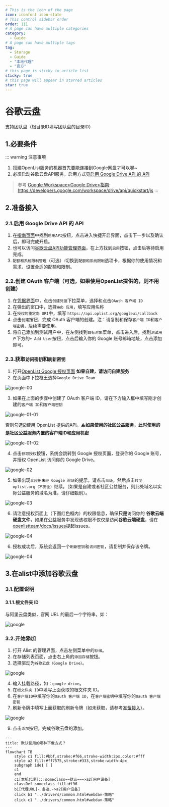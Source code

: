 ```yaml
---
# This is the icon of the page
icon: iconfont icon-state
# This control sidebar order
order: 111
# A page can have multiple categories
category:
  - Guide
# A page can have multiple tags
tag:
  - Storage
  - Guide
  - "本地代理"
  - "官方"
# this page is sticky in article list
sticky: true
# this page will appear in starred articles
star: true
---
```


# 谷歌云盘
支持团队盘（根目录ID填写团队盘的目录ID）
## 1.必要条件
::: warning 注意事项

1. 搭建OpenList服务的机器首先要能连接到Google网盘才可以喔~
2. 必须启动谷歌云盘API服务，启用方式见[启用 Google Drive API 的 API](#启用-google-drive-api-的-api)
> 参考 [Google Workspace>Google Drive>指南](https://developers.google.com/workspace/drive/api/quickstart/js): https://developers.google.com/workspace/drive/api/quickstart/js
:::

## 2.准备接入
### 2.1.启用 Google Drive API 的 API
1. 在[指南页面](https://developers.google.com/workspace/drive/api/quickstart/js)中找到`启用API`按钮，点击进入快捷开启界面，点击下一步以及确认后，即可完成开启。
2. 也可以访问[谷歌云盘API功能管理界面](https://console.cloud.google.com/apis/library/drive.googleapis.com)，在上方找到`启用`按钮，点击后等待启用完成。
3. `配额和系统限制管理`（可选）:切换到`配额和系统限制`选项卡，根据你的使用情况和需求，设置合适的配额和限制。

### 2.2.创建 OAuth 客户端（可选，如果使用OpenList提供的，则不用创建）
1. 在[凭据界面](https://console.cloud.google.com/apis/credentials?hl=zh-cn)中，点击`创建凭据`下拉菜单，选择和点击`OAuth 客户端 ID`
2. 在弹出的窗口中，选择`Web 应用`，填写应用名称
3. 在`授权的重定向 URI`中，填写 `https://api.oplist.org/googleui/callback`
4. 点击`创建`按钮，完成 OAuth 客户端的创建。注：请复制和保存`客户端 ID`和`客户端密钥`，后续需要使用。
5. 将自己添加到测试用户中，在左侧找到`目标对象`菜单，点击进入后，找到`测试用户`下方的`+ Add User`按钮，点击后输入你的 Google 账号邮箱地址，点击添加即可。

### 2.3.获取`访问密钥`和`刷新密钥`
1. 打开[OpenList Google 授权页面](https://api.oplist.org/) **如果自建，请访问自建服务**
2. 在页面中下拉框王选择`Google Drive Team`

![google-00](/img/drivers/google/google-00.png)

3. 如果在上面的步骤中创建了 OAuth 客户端 ID，请在下方输入框中填写刚才创建的`客户端 ID`和`客户端密钥`

![google-01-01](/img/drivers/google/google-01-01.png)

否则勾选☑️使用 OpenList 提供的API。**⚠️如果使用的社区公益服务，此时使用的是社区公益服务内置的客户端ID和应用机密**

![google-01-02](/img/drivers/google/google-01-02.png)

4. 点击`获取授权`按钮，系统会跳转到 Google 授权页面，登录你的 Google 账号，并授权 OpenList 访问你的 Google Drive。

![google-02](/img/drivers/google/google-02.png)

5. 如果出现`此应用未经 Google 验证`的提示，请点击`高级`，然后点击`转至oplist.org（不安全）`继续。（如果是自建或者社区公益服务，则此处域名以实际公益服务的域名为准，请仔细甄别）。

![google-03](/img/drivers/google/google-03.png)


6. 请注意授权页面上（下图红色框内）的权限信息，确保**只是**访问你的 **谷歌云端硬盘文件**，如果在公益服务中发现该权限不仅仅是访问**谷歌云端硬盘**，请在[openlistteam/docs/issues](https://github.com/openlistteam/docs/issues)提起issues。

![google-04](/img/drivers/google/google-04.png)

6. 授权成功后，系统会返回一个`刷新密钥`和`访问密钥`，请复制并保存该令牌。

![google-04](/img/drivers/google/google-05.png)


## 3.在alist中添加谷歌云盘

### 3.1.配置说明
#### 3.1.1.**根文件夹 ID**

与阿里云盘类似，官网 URL 的最后一个字符串，如：

![google](/img/drivers/google/googledrive-dir.png)

### 3.2.开始添加
1. 打开 Alist 的管理界面，点击左侧菜单中的`存储`。
2. 在存储列表页面，点击右上角的`添加存储`按钮。
3. 选择驱动为`谷歌云盘（Google Drive）`。

![google](/img/drivers/google/google-06.png)

4. 输入挂载路径，如：`google-drive`。
5. 在`根文件夹 ID`中填写上面获取的根文件夹 ID。
6. 在`客户端ID`中填写你的`Oauth 客户端 ID`，在`客户端密钥`中填写你的`Oauth 客户端密钥`
8. 刷新令牌中填写上面获取的刷新令牌（如未获取，请参考[准备接入](#2准备接入)）。

![google](/img/drivers/google/google-07.png)

9. 点击`添加`按钮，完成谷歌云盘的添加。


```mermaid
---
title: 默认使用的哪种下载方式？
---
flowchart TB
    style c1 fill:#bbf,stroke:#f66,stroke-width:2px,color:#fff
    style a2 fill:#ff7575,stroke:#333,stroke-width:4px
    subgraph ide1 [ ]
    c1
    end
    c1[本机代理]:::someclass==默认===>a2[用户设备]
    classDef someclass fill:#f96
    b1[代理URL]-.备选.->a2[用户设备]
    click b1 "../drivers/common.html#webdav-策略"
    click c1 "../drivers/common.html#webdav-策略"
```